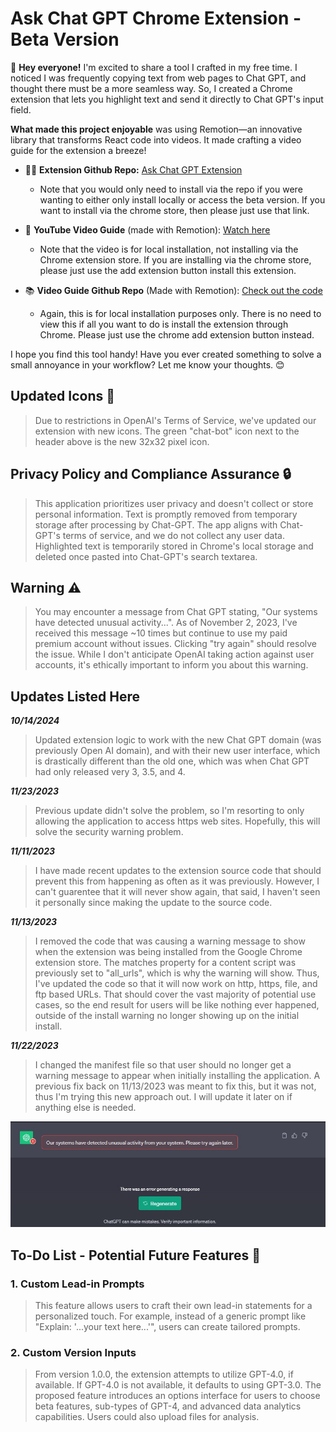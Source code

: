 # Ask Chat GPT Chrome Extension - Beta Version

🚀 **Hey everyone!** I'm excited to share a tool I crafted in my free time. I noticed I was frequently copying text from web pages to Chat GPT, and thought there must be a more seamless way. So, I created a Chrome extension that lets you highlight text and send it directly to Chat GPT's input field.

**What made this project enjoyable** was using Remotion—an innovative library that transforms React code into videos. It made crafting a video guide for the extension a breeze!

- 👩‍💻 **Extension Github Repo:** [Ask Chat GPT Extension](https://github.com/BrianARuff/ask-chat-gpt-extension)
  - Note that you would only need to install via the repo if you were wanting to either only install locally or access the beta version. If you want to install via the chrome store, then please just use that link.
- 🎥 **YouTube Video Guide** (made with Remotion): [Watch here](https://www.youtube.com/watch?v=I8HxHOAuylY)

  - Note that the video is for local installation, not installing via the Chrome extension store. If you are installing via the chrome store, please just use the add extension button install this extension.

- 📚 **Video Guide Github Repo** (Made with Remotion): [Check out the code](https://github.com/BrianARuff/ask-chat-gpt-extension-video)
  - Again, this is for local installation purposes only. There is no need to view this if all you want to do is install the extension through Chrome. Please just use the chrome add extension button instead.

I hope you find this tool handy! Have you ever created something to solve a small annoyance in your workflow? Let me know your thoughts. 😊

## Updated Icons 🔄

> Due to restrictions in OpenAI's Terms of Service, we've updated our extension with new icons. The green "chat-bot" icon next to the header above is the new 32x32 pixel icon.

## Privacy Policy and Compliance Assurance 🔒

> This application prioritizes user privacy and doesn't collect or store personal information. Text is promptly removed from temporary storage after processing by Chat-GPT. The app aligns with Chat-GPT's terms of service, and we do not collect any user data. Highlighted text is temporarily stored in Chrome's local storage and deleted once pasted into Chat-GPT's search textarea.

## Warning ⚠️

> You may encounter a message from Chat GPT stating, "Our systems have detected unusual activity...". As of November 2, 2023, I've received this message ~10 times but continue to use my paid premium account without issues. Clicking "try again" should resolve the issue. While I don't anticipate OpenAI taking action against user accounts, it's ethically important to inform you about this warning.

## Updates Listed Here

**_10/14/2024_**
> Updated extension logic to work with the new Chat GPT domain (was previously Open AI domain), and with their new user interface, which is drastically different than the old one, which was when Chat GPT had only released very 3, 3.5, and 4.

**_11/23/2023_**

> Previous update didn't solve the problem, so I'm resorting to only allowing the application to access https web sites. Hopefully, this will solve the security warning problem.

**_11/11/2023_**

> I have made recent updates to the extension source code that should prevent this from happening as often as it was previously. However, I can't guarentee that it will never show again, that said, I haven't seen it personally since making the update to the source code.

**_11/13/2023_**

> I removed the code that was causing a warning message to show when the extension was being installed from the Google Chrome extension store. The matches property for a content script was previously set to "all_urls", which is why the warning will show. Thus, I've updated the code so that it will now work on http, https, file, and ftp based URLs. That should cover the vast majority of potential use cases, so the end result for users will be like nothing ever happened, outside of the install warning no longer showing up on the initial install.

**_11/22/2023_**

> I changed the manifest file so that user should no longer get a warning message to appear when initially installing the application. A previous fix back on 11/13/2023 was meant to fix this, but it was not, thus I'm trying this new approach out. I will update it later on if anything else is needed.

![OpenAI Unusual Activity Warning](frontend/images/detected-unusual-activity.jpg)

## To-Do List - Potential Future Features 📝

### 1. **Custom Lead-in Prompts**

> This feature allows users to craft their own lead-in statements for a personalized touch. For example, instead of a generic prompt like "Explain: '...your text here...'", users can create tailored prompts.

### 2. **Custom Version Inputs**

> From version 1.0.0, the extension attempts to utilize GPT-4.0, if available. If GPT-4.0 is not available, it defaults to using GPT-3.0. The proposed feature introduces an options interface for users to choose beta features, sub-types of GPT-4, and advanced data analytics capabilities. Users could also upload files for analysis.
